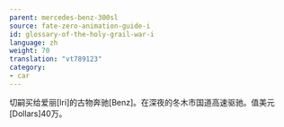 ```yaml
---
parent: mercedes-benz-300sl
source: fate-zero-animation-guide-i
id: glossary-of-the-holy-grail-war-i
language: zh
weight: 70
translation: "vt789123"
category:
- car
---
```


切嗣买给爱丽[Iri]的古物奔驰[Benz]。在深夜的冬木市国道高速驱驰。值美元[Dollars]40万。
